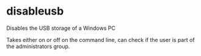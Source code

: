 # disableusb
Disables the USB storage of a Windows PC

Takes either on or off on the command line, can check if the user is part of the administrators group.
